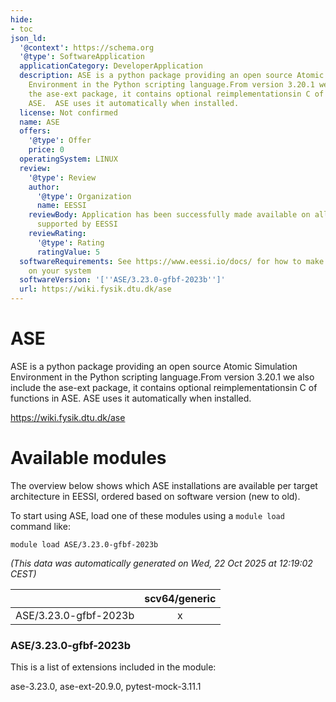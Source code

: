 ```yaml
---
hide:
- toc
json_ld:
  '@context': https://schema.org
  '@type': SoftwareApplication
  applicationCategory: DeveloperApplication
  description: ASE is a python package providing an open source Atomic Simulation
    Environment in the Python scripting language.From version 3.20.1 we also include
    the ase-ext package, it contains optional reimplementationsin C of functions in
    ASE.  ASE uses it automatically when installed.
  license: Not confirmed
  name: ASE
  offers:
    '@type': Offer
    price: 0
  operatingSystem: LINUX
  review:
    '@type': Review
    author:
      '@type': Organization
      name: EESSI
    reviewBody: Application has been successfully made available on all architectures
      supported by EESSI
    reviewRating:
      '@type': Rating
      ratingValue: 5
  softwareRequirements: See https://www.eessi.io/docs/ for how to make EESSI available
    on your system
  softwareVersion: '[''ASE/3.23.0-gfbf-2023b'']'
  url: https://wiki.fysik.dtu.dk/ase
---
```


ASE
===


ASE is a python package providing an open source Atomic Simulation Environment in the Python scripting language.From version 3.20.1 we also include the ase-ext package, it contains optional reimplementationsin C of functions in ASE.  ASE uses it automatically when installed.

https://wiki.fysik.dtu.dk/ase
# Available modules


The overview below shows which ASE installations are available per target architecture in EESSI, ordered based on software version (new to old).

To start using ASE, load one of these modules using a `module load` command like:

```shell
module load ASE/3.23.0-gfbf-2023b
```

*(This data was automatically generated on Wed, 22 Oct 2025 at 12:19:02 CEST)*

| |scv64/generic|
| :---: | :---: |
|ASE/3.23.0-gfbf-2023b|x|


### ASE/3.23.0-gfbf-2023b

This is a list of extensions included in the module:

ase-3.23.0, ase-ext-20.9.0, pytest-mock-3.11.1